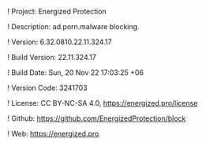 ! Project: Energized Protection

! Description: ad.porn.malware blocking.

! Version: 6.32.0810.22.11.324.17

! Build Version: 22.11.324.17

! Build Date: Sun, 20 Nov 22 17:03:25 +06

! Version Code: 3241703

! License: CC BY-NC-SA 4.0, https://energized.pro/license

! Github: https://github.com/EnergizedProtection/block

! Web: https://energized.pro
